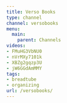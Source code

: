 ```yaml
---
title: Verso Books
type: channel
channel: versobooks
menu:
  main:
    parent: Channels
videos:
- FMuHG3VbNU0
- nVrMXy7101k
- XBZg2gqzp3U
- jW6GGdAmMMY
tags:
- breadtube
- organizing
url: /versobooks/
---
```

